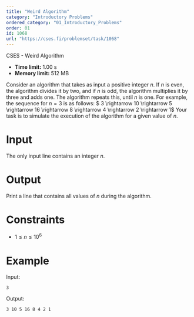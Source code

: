 ```yaml
---
title: "Weird Algorithm"
category: "Introductory Problems"
ordered_category: "01_Introductory_Problems"
order: 01
id: 1068
url: "https://cses.fi/problemset/task/1068"
---
```


CSES - Weird Algorithm

  * **Time limit:** 1.00 s
  * **Memory limit:** 512 MB

Consider an algorithm that takes as input a positive integer $n$. If $n$ is
even, the algorithm divides it by two, and if $n$ is odd, the algorithm
multiplies it by three and adds one. The algorithm repeats this, until $n$ is
one. For example, the sequence for $n=3$ is as follows: $ 3 \rightarrow 10
\rightarrow 5 \rightarrow 16 \rightarrow 8 \rightarrow 4 \rightarrow 2
\rightarrow 1$ Your task is to simulate the execution of the algorithm for a
given value of $n$.

# Input

The only input line contains an integer $n$.

# Output

Print a line that contains all values of $n$ during the algorithm.

# Constraints

  * $1 \le n \le 10^6$

# Example

Input:

    
    
    3
    

Output:

    
    
    3 10 5 16 8 4 2 1
    

